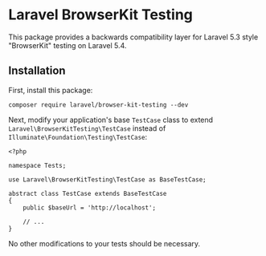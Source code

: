 # Laravel BrowserKit Testing

This package provides a backwards compatibility layer for Laravel 5.3 style "BrowserKit" testing on Laravel 5.4.

## Installation

First, install this package:

    composer require laravel/browser-kit-testing --dev

Next, modify your application's base `TestCase` class to extend `Laravel\BrowserKitTesting\TestCase` instead of `Illuminate\Foundation\Testing\TestCase`:

    <?php

    namespace Tests;

    use Laravel\BrowserKitTesting\TestCase as BaseTestCase;

    abstract class TestCase extends BaseTestCase
    {
        public $baseUrl = 'http://localhost';

        // ...
    }

No other modifications to your tests should be necessary.
